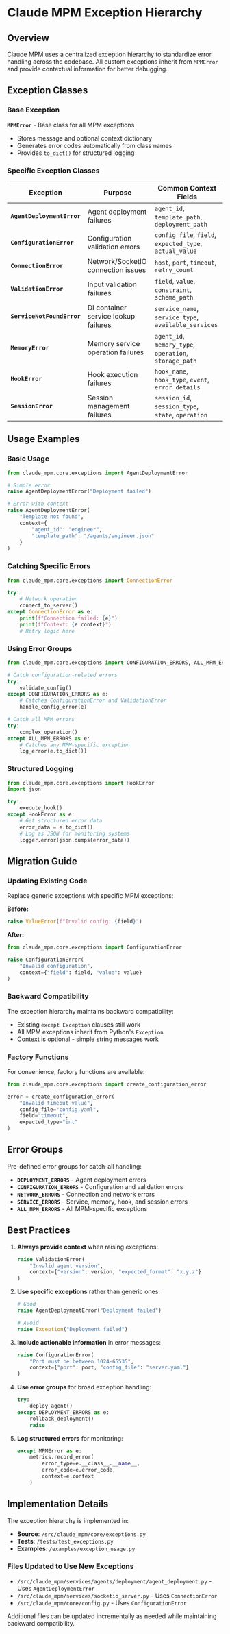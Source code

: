 # Claude MPM Exception Hierarchy

## Overview

Claude MPM uses a centralized exception hierarchy to standardize error handling across the codebase. All custom exceptions inherit from `MPMError` and provide contextual information for better debugging.

## Exception Classes

### Base Exception

**`MPMError`** - Base class for all MPM exceptions
- Stores message and optional context dictionary
- Generates error codes automatically from class names
- Provides `to_dict()` for structured logging

### Specific Exception Classes

| Exception | Purpose | Common Context Fields |
|-----------|---------|----------------------|
| **`AgentDeploymentError`** | Agent deployment failures | `agent_id`, `template_path`, `deployment_path` |
| **`ConfigurationError`** | Configuration validation errors | `config_file`, `field`, `expected_type`, `actual_value` |
| **`ConnectionError`** | Network/SocketIO connection issues | `host`, `port`, `timeout`, `retry_count` |
| **`ValidationError`** | Input validation failures | `field`, `value`, `constraint`, `schema_path` |
| **`ServiceNotFoundError`** | DI container service lookup failures | `service_name`, `service_type`, `available_services` |
| **`MemoryError`** | Memory service operation failures | `agent_id`, `memory_type`, `operation`, `storage_path` |
| **`HookError`** | Hook execution failures | `hook_name`, `hook_type`, `event`, `error_details` |
| **`SessionError`** | Session management failures | `session_id`, `session_type`, `state`, `operation` |

## Usage Examples

### Basic Usage

```python
from claude_mpm.core.exceptions import AgentDeploymentError

# Simple error
raise AgentDeploymentError("Deployment failed")

# Error with context
raise AgentDeploymentError(
    "Template not found",
    context={
        "agent_id": "engineer",
        "template_path": "/agents/engineer.json"
    }
)
```

### Catching Specific Errors

```python
from claude_mpm.core.exceptions import ConnectionError

try:
    # Network operation
    connect_to_server()
except ConnectionError as e:
    print(f"Connection failed: {e}")
    print(f"Context: {e.context}")
    # Retry logic here
```

### Using Error Groups

```python
from claude_mpm.core.exceptions import CONFIGURATION_ERRORS, ALL_MPM_ERRORS

# Catch configuration-related errors
try:
    validate_config()
except CONFIGURATION_ERRORS as e:
    # Catches ConfigurationError and ValidationError
    handle_config_error(e)

# Catch all MPM errors
try:
    complex_operation()
except ALL_MPM_ERRORS as e:
    # Catches any MPM-specific exception
    log_error(e.to_dict())
```

### Structured Logging

```python
from claude_mpm.core.exceptions import HookError
import json

try:
    execute_hook()
except HookError as e:
    # Get structured error data
    error_data = e.to_dict()
    # Log as JSON for monitoring systems
    logger.error(json.dumps(error_data))
```

## Migration Guide

### Updating Existing Code

Replace generic exceptions with specific MPM exceptions:

**Before:**
```python
raise ValueError(f"Invalid config: {field}")
```

**After:**
```python
from claude_mpm.core.exceptions import ConfigurationError

raise ConfigurationError(
    "Invalid configuration",
    context={"field": field, "value": value}
)
```

### Backward Compatibility

The exception hierarchy maintains backward compatibility:
- Existing `except Exception` clauses still work
- All MPM exceptions inherit from Python's `Exception`
- Context is optional - simple string messages work

### Factory Functions

For convenience, factory functions are available:

```python
from claude_mpm.core.exceptions import create_configuration_error

error = create_configuration_error(
    "Invalid timeout value",
    config_file="config.yaml",
    field="timeout",
    expected_type="int"
)
```

## Error Groups

Pre-defined error groups for catch-all handling:

- **`DEPLOYMENT_ERRORS`** - Agent deployment errors
- **`CONFIGURATION_ERRORS`** - Configuration and validation errors
- **`NETWORK_ERRORS`** - Connection and network errors
- **`SERVICE_ERRORS`** - Service, memory, hook, and session errors
- **`ALL_MPM_ERRORS`** - All MPM-specific exceptions

## Best Practices

1. **Always provide context** when raising exceptions:
   ```python
   raise ValidationError(
       "Invalid agent version",
       context={"version": version, "expected_format": "x.y.z"}
   )
   ```

2. **Use specific exceptions** rather than generic ones:
   ```python
   # Good
   raise AgentDeploymentError("Deployment failed")
   
   # Avoid
   raise Exception("Deployment failed")
   ```

3. **Include actionable information** in error messages:
   ```python
   raise ConfigurationError(
       "Port must be between 1024-65535",
       context={"port": port, "config_file": "server.yaml"}
   )
   ```

4. **Use error groups** for broad exception handling:
   ```python
   try:
       deploy_agent()
   except DEPLOYMENT_ERRORS as e:
       rollback_deployment()
       raise
   ```

5. **Log structured errors** for monitoring:
   ```python
   except MPMError as e:
       metrics.record_error(
           error_type=e.__class__.__name__,
           error_code=e.error_code,
           context=e.context
       )
   ```

## Implementation Details

The exception hierarchy is implemented in:
- **Source**: `/src/claude_mpm/core/exceptions.py`
- **Tests**: `/tests/test_exceptions.py`
- **Examples**: `/examples/exception_usage.py`

### Files Updated to Use New Exceptions

- `/src/claude_mpm/services/agents/deployment/agent_deployment.py` - Uses `AgentDeploymentError`
- `/src/claude_mpm/services/socketio_server.py` - Uses `ConnectionError`
- `/src/claude_mpm/core/config.py` - Uses `ConfigurationError`

Additional files can be updated incrementally as needed while maintaining backward compatibility.